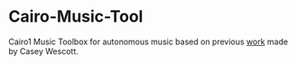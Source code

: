 # Cairo-Music-Tool

Cairo1 Music Toolbox for autonomous music based on previous [work](https://github.com/caseywescott/MusicTools-StarkNet) made by Casey Wescott.
